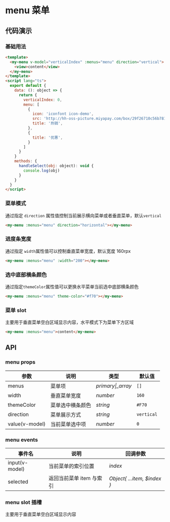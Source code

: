 # menu 菜单

## 代码演示

### 基础用法

```html
<template>
  <my-menu v-model="verticalIndex" :menus="menu" direction="vertical">
    <view>content</view>
  </my-menu>
</template>
<script lang="ts">
  export default {
    data: (): object => {
      return {
        verticalIndex: 0,
        menu: [
          {
            icon: 'iconfont icon-demo',
            src: 'http://hh-oss-picture.miyapay.com/box/29f26710c56b781f03c0e889bd7c280d.svg',
            title: '热销',
          },
          {
            title: '优惠',
          }
        ]
      }
    }
    methods: {
      handleSelect(obj: object): void {
        console.log(obj)
      }
    }
  }
</script>
```

### 菜单模式

通过指定 `direction` 属性值控制当前展示横向菜单或者垂直菜单，默认`vertical`

```html
<my-menu :menus="menu" direction="horizontal"></my-menu>
```

### 进度条宽度

通过指定 `width`属性值可以控制垂直菜单宽度，默认宽度 160rpx

```html
<my-menu :menus="menu" :width="200"></my-menu>
```

### 选中底部横条颜色

通过指定`themeColor`属性值可以更换水平菜单当前选中底部横条颜色

```html
<my-menu :menus="menu" theme-color="#f70"></my-menu>
```

### 菜单 slot

主要用于垂直菜单空白区域显示内容，水平模式下为菜单下方区域

```html
<my-menu :menus="menu">content</my-menu>
```

## API

### menu props

| 参数           | 说明             | 类型               | 默认值     |
| -------------- | ---------------- | ------------------ | ---------- |
| menus          | 菜单项           | _primary\|\_array_ | `[]`       |
| width          | 垂直菜单宽度     | _number_           | `160`      |
| themeColor     | 菜单选中横条颜色 | _string_           | `#F70`     |
| direction      | 菜单展示方式     | _string_           | `vertical` |
| value(v-model) | 当前菜单选中项   | _number_           | `0`        |

### menu events

| 事件名         | 说明                     | 回调参数                     |
| -------------- | ------------------------ | ---------------------------- |
| input(v-model) | 当前菜单的索引位置       | _index_                      |
| selected       | 返回当前菜单 item 与索引 | _Object{ ...item, \$index }_ |

### menu slot 插槽

主要用于垂直菜单空白区域显示内容
